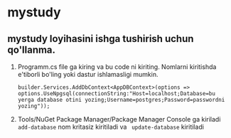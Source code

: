 # mystudy
## mystudy loyihasini ishga tushirish uchun qo'llanma.

1. Programm.cs file ga kiring va bu code ni kiriting. Nomlarni kiritishda e'tiborli bo'ling yoki dastur ishlamasligi mumkin.
   ```
   builder.Services.AddDbContext<AppDBContext>(options => options.UseNpgsql(connectionString:"Host=localhost;Database=bu yerga database otini yozing;Username=postgres;Password=passwordni yozing"));
   ```
1. Tools/NuGet Package Manager/Package Manager Console ga kiriladi ``` add-database```  nom kritasiz kiritiladi va ``` update-database``` kiritiladi

